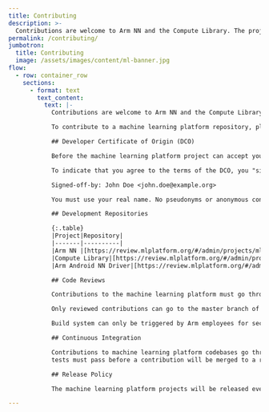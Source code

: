 ```yaml
---
title: Contributing
description: >-
  Contributions are welcome to Arm NN and the Compute Library. The projects are licensed under the MIT license and all accepted contributions must have the same license.
permalink: /contributing/
jumbotron:
  title: Contributing
  image: /assets/images/content/ml-banner.jpg
flow:
  - row: container_row
    sections:
      - format: text
        text_content:
          text: |-
            Contributions are welcome to Arm NN and the Compute Library. The projects are licensed under the [MIT license](https://spdx.org/licenses/MIT.html) and all accepted contributions must have the same license.

            To contribute to a machine learning platform repository, please put a change request on [review.mlplatform.org](https://review.mlplatform.org/). (Please do not make pull requests on the GitHub repositories.)

            ## Developer Certificate of Origin (DCO)

            Before the machine learning platform project can accept your contribution, you must certify its origin and give us your permission.  To manage this process we use the Developer Certificate of Origin (DCO) V1.1 ([https://developercertificate.org/](https://developercertificate.org/))

            To indicate that you agree to the terms of the DCO, you "sign off" your contribution by adding a line with your name and e-mail address to every git commit message:

            Signed-off-by: John Doe <john.doe@example.org>

            You must use your real name. No pseudonyms or anonymous contributions are accepted.

            ## Development Repositories

            {:.table}
            |Project|Repository|
            |-------|----------|
            |Arm NN	|[https://review.mlplatform.org/#/admin/projects/ml/armnn](https://review.mlplatform.org/#/admin/projects/ml/armnn)|
            |Compute Library|[https://review.mlplatform.org/#/admin/projects/ml/ComputeLibrary](https://review.mlplatform.org/#/admin/projects/ml/ComputeLibrary)|
            |Arm Android NN Driver|[https://review.mlplatform.org/#/admin/projects/ml/android-nn-driver](https://review.mlplatform.org/#/admin/projects/ml/android-nn-driver)|

            ## Code Reviews

            Contributions to the machine learning platform must go through code review. Code reviews are performed through the [mlplatform.org Gerrit server](https://review.mlplatform.org/). Contributors must sign up to this server with their GitHub account credentials.

            Only reviewed contributions can go to the master branch of any of the machine learning platform repositories.

            Build system can only be triggered by Arm employees for security reasons - please comment on review to request an Engineer to do so.

            ## Continuous Integration

            Contributions to machine learning platform codebases go through testing at the Arm CI system. All unit, integration and regression
            tests must pass before a contribution will be merged to a repository’s master branch.

            ## Release Policy

            The machine learning platform projects will be released every three months in February, May, August and November, see [Releases](/releases/) for details of the latest updates.

---
```

